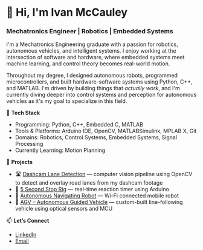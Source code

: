 # 👋 Hi, I'm Ivan McCauley  
### Mechatronics Engineer | Robotics | Embedded Systems

I'm a Mechatronics Engineering graduate with a passion for robotics, autonomous vehicles, and intelligent systems. I enjoy working at the intersection of software and hardware, where embedded systems meet machine learning, and control theory becomes real-world motion.

Throughout my degree, I designed autonomous robots, programmed microcontrollers, and built hardware-software systems using Python, C++, and MATLAB. I'm driven by building things that *actually work*, and I'm currently diving deeper into control systems and perception for autonomous vehicles as it's my goal to specialize in this field.

🔧 **Tech Stack**  
- Programming: Python, C++, Embedded C, MATLAB  
- Tools & Platforms: Arduino IDE, OpenCV, MATLABSimulink, MPLAB X, Git
- Domains: Robotics, Control Systems, Embedded Systems, Signal Processing  
- Currently Learning: Motion Planning

🌱 **Projects**  
- 🛣️ [Dashcam Lane Detection](https://github.com/IvanMcCauley/Project_Dashcam-Lane-Detection) — computer vision pipeline using OpenCV to detect and overlay road lanes from my dashcam footage
- 📌 [5 Second Stop Rig](https://github.com/IvanMcCauley/Project_5-Second-Stop-Rig) — real-time reaction timer using Arduino  
- 🤖 [Autonomous Navigating Robot](https://github.com/IvanMcCauley/Project_Autonomous-Navigation-Robot) — Wi-Fi connected mobile robot
- 🚗 [AGV – Autonomous Guided Vehicle](https://github.com/IvanMcCauley/Project_AGV-Autonomous-Guided-Vehicle) — custom-built line-following vehicle using optical sensors and MCU


📫 **Let’s Connect**  
- [LinkedIn](https://www.linkedin.com/in/ivan-mccauley-82b17a177)  
- [Email](mailto:mccauleyivan03@gmail.com)



